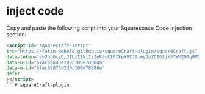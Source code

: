 <h1>inject code</h1>

Copy and paste the following script into your Squarespace Code Injection section:  

```html
<script id="squarecraft-script"
src="https://fatin-webefo.github.io/squareCraft-plugin/squareCraft.js"
data-token="eyJhbGciOiJIUzI1NiIsInR5cCI6IkpXVCJ9.eyJpZCI6IjY3YWM2OTg0M2UyZDBjMTA2ZTc4MDg4YSIsImVtYWlsIjoiamFtZXNAZ21haWwuY29tIiwidmVyaWZpZWQiOmZhbHNlLCJpYXQiOjE3MzkzNTI0NTQsImV4cCI6MTc0MTk0NDQ1NH0.WhFo_SGGVHaWpXGr5w3Mexh7b9g-Uj16-WCQQKZWUQU"
data-u-id="67ac69843e2d0c106e78088a"
data-w-id="67ac69873e2d0c106e78088e"
defer
></script>
```# squareCraft-plugin
